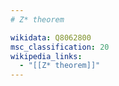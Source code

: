 ```yaml
---
# Z* theorem

wikidata: Q8062800
msc_classification: 20
wikipedia_links:
  - "[[Z* theorem]]"
---
```

